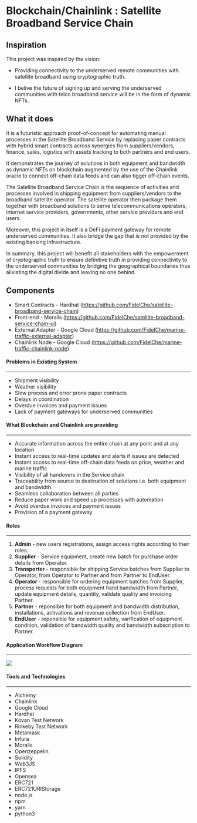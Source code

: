 # Blockchain/Chainlink : Satellite Broadband Service Chain

## Inspiration

This project was inspired by the vision:

  * Providing connectivity to the underserved remote communities with satellite broadband using cryptographic truth.
  
  * I belive the future of signing up and serving the underserved communities with telco broadband service will be in the form of dynamic NFTs.

## What it does

It is a futuristic approach proof-of-concept for automating manual processes in the Satellite Broadband Service by replacing paper contracts with hybrid smart contracts across synergies from suppliers/vendors, finance, sales, logistics with assets tracking to both partners and end users.

It demonstrates the journey of solutions in both equipment and bandwidth as dynamic NFTs on blockchain augmented by the use of the Chainlink oracle to connect off-chain data feeds and can also tigger off-chain events.

The Satellite Broadband Service Chain is the sequence of activities and processes involved in shipping equipment from suppliers/vendors to the broadband satellite operator. The satellite operator then package them together with broadband solutions to serve telecommunications operators, internet service providers, governments, other service providers and end users.

Moreover, this project in itself is a DeFi payment gateway for remote underserved communities. It also bridge the gap that is not provided by the existing banking infrastructure.

In summary, this project will benefit all stakeholders with the empowerment of cryptographic truth to ensure definitive truth in providing connectivity to the underserved communities by bridging the geographical boundaries thus aliviating the digital divide and leaving no one behind.

## Components
- Smart Contracts - Hardhat (https://github.com/FidelChe/satellite-broadband-service-chain)
- Front-end - Moralis (https://github.com/FidelChe/satellite-broadband-service-chain-ui)
- External Adapter - Google Cloud (https://github.com/FidelChe/marine-traffic-external-adapter)
- Chainlink Node - Google Cloud (https://github.com/FidelChe/marine-traffic-chainlink-node)

#### Problems in Existing System
---
- Shipment visibility
- Weather visibility
- Slow process and error prone paper contracts
- Delays in coordination
- Overdue invoices and payment issues
- Lack of payment gateways for underserved communities

#### What Blockchain and Chainlink are providing
---
- Accurate information across the entire chain at any point and at any location
- Instant access to real-time updates and alerts if issues are detected
- Instant access to real-time off-chain data feeds on price, weather and marine traffic
- Visibility of all handovers in the Service chain
- Traceability from source to destination of solutions i.e. both equipment and bandwidth.
- Seamless collaboration between all parties
- Reduce paper work and speed up processes with automation
- Avoid overdue invoices and payment issues
- Provision of a payment gateway

#### Roles
---
1. **Admin** - new users registrations, assign access rights according to their roles.
2. **Supplier** - Service equipment, create new batch for purchase order details from Operator.  
3. **Transporter** - responsible for shipping Service batches from Supplier to Operator, from Operator to Partner and from Partner to EndUser.
4. **Operator** - responsible for ordering equipment batches from Supplier, process requests for both equipment hand bandwidth from Partner, update equipment details, quantity, validate quality and invoicing Partner.
5. **Partner** - reponsible for both equipment and bandwidth distribution, installations, activations and revenue collection from EndUser. 
6. **EndUser** - reponsible for equipment safety, varification of equipment condition, validation of bandwidth quality and bandwidth subscription to Partner. 

#### Application Workflow Diagram
---
![](https://github.com/FidelChe/satellite-broadband-service-chain/blob/main/workflow/Workflow.png)

#### Tools and Technologies
---
- Alchemy
- Chainlink
- Google Cloud
- Hardhat
- Kovan Test Network
- Rinkeby Test Network 
- Metamask
- Infura
- Moralis 
- Openzeppelin
- Solidity 
- Web3JS
- IPFS
- Opensea
- ERC721
- ERC721URIStorage
- node.js
- npm
- yarn
- python3
